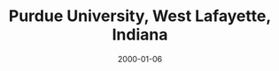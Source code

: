 ---
title: "Purdue University, West Lafayette, Indiana"
project_id: 
date: 2000-01-06
conference_id: ""
presenters:
   - peter_bandettini
summary: "Purdue University, West Lafayette, Indiana"
file: /assets/presentations/
filename: 
layout: presentation
---